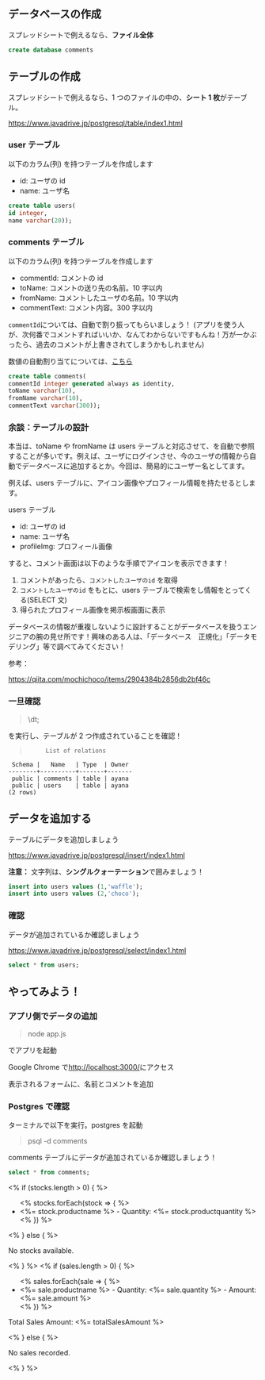 ## データベースの作成

スプレッドシートで例えるなら、**ファイル全体**

```sql
create database comments
```

## テーブルの作成

スプレッドシートで例えるなら、1 つのファイルの中の、**シート 1 枚**がテーブル。

https://www.javadrive.jp/postgresql/table/index1.html

### user テーブル

以下のカラム(列) を持つテーブルを作成します

- id: ユーザの id
- name: ユーザ名

```sql
create table users(
id integer,
name varchar(20));
```

### comments テーブル

以下のカラム(列) を持つテーブルを作成します

- commentId: コメントの id
- toName: コメントの送り先の名前。10 字以内
- fromName: コメントしたユーザの名前。10 字以内
- commentText: コメント内容。300 字以内

`commentId`については、自動で割り振ってもらいましょう！
(アプリを使う人が、次何番でコメントすればいいか、なんてわからないですもんね！万が一かぶったら、過去のコメントが上書きされてしまうかもしれません)

数値の自動割り当てについては、[こちら](https://www.javadrive.jp/postgresql/table/index10.html)

```sql
create table comments(
commentId integer generated always as identity,
toName varchar(10),
fromName varchar(10),
commentText varchar(300));
```

### 余談：テーブルの設計

本当は、toName や fromName は users テーブルと対応させて、を自動で参照することが多いです。例えば、ユーザにログインさせ、今のユーザの情報から自動でデータベースに追加するとか。今回は、簡易的にユーザー名としてます。

例えば、users テーブルに、アイコン画像やプロフィール情報を持たせるとします。

users テーブル

- id: ユーザの id
- name: ユーザ名
- profileImg: プロフィール画像

すると、コメント画面は以下のような手順でアイコンを表示できます！

1. コメントがあったら、`コメントしたユーザのid` を取得
2. `コメントしたユーザのid` をもとに、users テーブルで検索をし情報をとってくる(SELECT 文)
3. 得られたプロフィール画像を掲示板画面に表示

データベースの情報が重複しないように設計することがデータベースを扱うエンジニアの腕の見せ所です！興味のある人は、「データベース　正規化」「データモデリング」等で調べてみてください！

参考：

https://qiita.com/mochichoco/items/2904384b2856db2bf46c

### 一旦確認

> \dt;

を実行し、テーブルが 2 つ作成されていることを確認！

>          List of relations

     Schema |   Name   | Type  | Owner
    --------+----------+-------+-------
     public | comments | table | ayana
     public | users    | table | ayana
    (2 rows)

## データを追加する

テーブルにデータを追加しましょう

https://www.javadrive.jp/postgresql/insert/index1.html

**注意：**
文字列は、**シングルクォーテーション**で囲みましょう！

```sql
insert into users values (1,'waffle');
insert into users values (2,'choco');
```

### 確認

データが追加されているか確認しましょう

https://www.javadrive.jp/postgresql/select/index1.html

```sql
select * from users;
```

## やってみよう！

### アプリ側でデータの追加

> node app.js

でアプリを起動

Google Chrome で[http://localhost:3000/](http://localhost:3000/)にアクセス

表示されるフォームに、名前とコメントを追加

### Postgres で確認

ターミナルで以下を実行。postgres を起動

> psql -d comments

comments テーブルにデータが追加されているか確認しましょう！

```sql
select * from comments;
```

  <% if (stocks.length > 0) { %>
    <ul>
      <% stocks.forEach(stock => { %>
        <li><%= stock.productname %> - Quantity: <%= stock.productquantity %></li>
      <% }) %>
    </ul>
  <% } else { %>
    <p>No stocks available.</p>
  <% } %> 
   <% if (sales.length > 0) { %>
    <ul>
      <% sales.forEach(sale => { %>
        <li><%= sale.productname %> - Quantity: <%= sale.quantity %> - Amount: <%= sale.amount %></li>
      <% }) %>
    </ul>
    <p>Total Sales Amount: <%= totalSalesAmount %></p>
  <% } else { %>
    <p>No sales recorded.</p>
  <% } %>

    